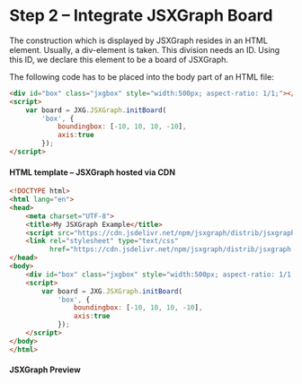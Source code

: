 # Step 2 – Integrate JSXGraph Board  

The construction which is displayed by JSXGraph resides in an HTML element. Usually, a div-element is taken.
This division needs an ID. Using this ID, we declare this element to be a board of JSXGraph.

The following code has to be placed into the body part of an HTML file:

```html
<div id="box" class="jxgbox" style="width:500px; aspect-ratio: 1/1;"></div>
<script>
    var board = JXG.JSXGraph.initBoard(
        'box', {
            boundingbox: [-10, 10, 10, -10],
            axis:true
        });
</script>
```

#### HTML template – JSXGraph hosted via CDN

```html
<!DOCTYPE html>
<html lang="en">
<head>
    <meta charset="UTF-8">
    <title>My JSXGraph Example</title>
    <script src="https://cdn.jsdelivr.net/npm/jsxgraph/distrib/jsxgraphcore.js"></script>
    <link rel="stylesheet" type="text/css"
          href="https://cdn.jsdelivr.net/npm/jsxgraph/distrib/jsxgraph.css">
</head>
<body>
    <div id="box" class="jxgbox" style="width:500px; aspect-ratio: 1/1;"></div>
    <script>
        var board = JXG.JSXGraph.initBoard(
            'box', {
                boundingbox: [-10, 10, 10, -10], 
                axis:true
            });
    </script>
</body>
</html>
```

#### JSXGraph Preview